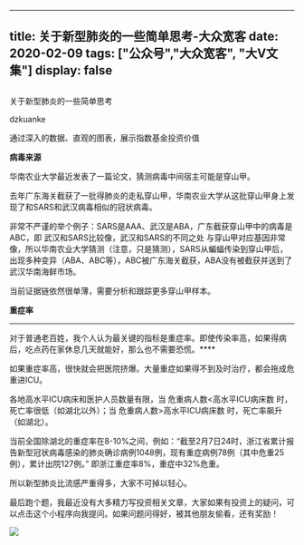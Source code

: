 
---
title:   关于新型肺炎的一些简单思考-大众宽客
date: 2020-02-09
tags: ["公众号","大众宽客", "大V文集"]
display: false
---


## 



关于新型肺炎的一些简单思考




dzkuanke




通过深入的数据、直观的图表，展示指数基金投资价值


**病毒来源**



华南农业大学最近发表了一篇论文，猜测病毒中间宿主可能是穿山甲。



去年广东海关截获了一批得肺炎的走私穿山甲，华南农业大学从这批穿山甲身上发现了和SARS和武汉病毒相似的冠状病毒。



非常不严谨的举个例子：SARS是AAA、武汉是ABA，广东截获穿山甲中的病毒是ABC，即 武汉和SARS比较像，武汉和SARS的不同之处 与穿山甲对应基因非常像，所以华南农业大学猜测（注意，只是猜测），SARS从蝙蝠传染到穿山甲后，出现多种变异（ABA、ABC等），ABC被广东海关截获，ABA没有被截获并送到了武汉华南海鲜市场。



当前证据链依然很单薄，需要分析和跟踪更多穿山甲样本。





**重症率**

****

对于普通老百姓，我个人认为最关键的指标是重症率。即使传染率高，如果得病后，吃点药在家休息几天就能好，那么也不需要恐慌。****



如果重症率高，很快就会把医院挤爆。大量重症如果得不到及时治疗，都会拖成危重进ICU。



各地高水平ICU病床和医护人员数量有限，当 危重病人数&lt;高水平ICU病床数 时，死亡率很低（如湖北以外）；当 危重病人数&gt;高水平ICU病床数 时，死亡率飙升（如湖北）。



当前全国除湖北的重症率在8-10%之间，例如：“截至2月7日24时，浙江省累计报告新型冠状病毒感染的肺炎确诊病例1048例，现有重症病例78例（其中危重25例），累计出院127例。” 即浙江重症率8%，重症中32%危重。



所以新型肺炎比流感严重得多，大家不可掉以轻心。







最后跑个题，我最近没有大多精力写投资相关文章，大家如果有投资上的疑问，可以点击这个小程序向我提问。如果问题问得好，被其他朋友偷看，还有奖励！

[<img class="rich_pages" data-ratio="0.8018575851393189" data-s="300,640" src="https://mmbiz.qpic.cn/mmbiz_jpg/PKw3FQPmhIhA8Lr9uQGx027tZPDngjzic1icn96KNiaMUwYUwsJjHUic4Ur0PV1k95iaeichXOfI1Q8BfOmISwjaOpZg/640?wx_fmt=jpeg" data-type="jpeg" data-w="969" style=""/>]()










